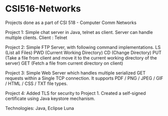 # CSI516-Networks
Projects done as a part of CSI 518 - Computer Comm Networks

Project 1: Simple chat server in Java, telnet as client. Server can handle multiple clients.
Client : Telnet

Project 2: Simple FTP Server, with following command implementations.
  LS (List all Files)
  PWD (Current Working Directory)
  CD (Change Directory)
  PUT (Take a file from client and move it to the current working directory of the server)
  GET (Fetch a file from current directory on client)  

Project 3: Simple Web Server which handles multiple serialized GET requests within a Single TCP connection. It supports PDF / PNG / JPEG / GIF / HTML / CSS / TXT file types.

Project 4: Added TLS for security to Project 1. Created a self-signed certificate using Java keystore mechanism.

Technologies: Java, Eclipse Luna 
